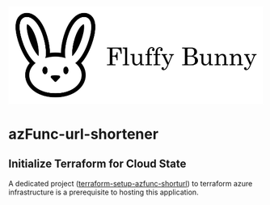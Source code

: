![fluffy-bunny-banner](https://raw.githubusercontent.com/fluffy-bunny/static-assets/master/fluffy-bunny-banner.png)  
# azFunc-url-shortener

## Initialize Terraform for Cloud State
A dedicated project ([terraform-setup-azfunc-shorturl](https://github.com/fluffy-bunny/terraform-setup-azfunc-shorturl)) to terraform azure infrastructure is a prerequisite to hosting this application.  


 
